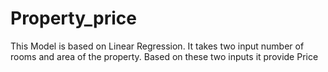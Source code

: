 # Property_price
This Model is based on Linear Regression. It takes two input number of rooms and area of the property. Based on these two inputs it provide Price
